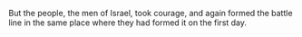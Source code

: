 But the people, the men of Israel, took courage, and again formed the battle line in the same place where they had formed it on the first day.
